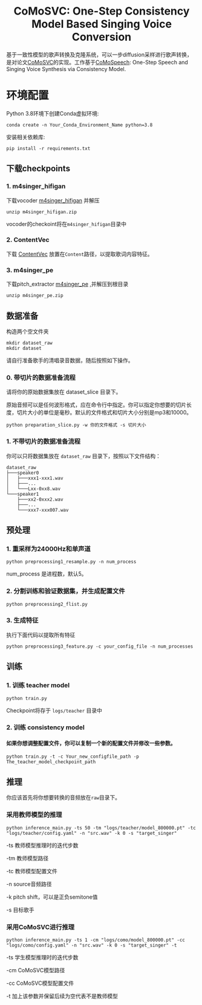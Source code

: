 <div align="center">
<h1>CoMoSVC: One-Step Consistency Model Based Singing Voice Conversion</h1>
</div>

基于一致性模型的歌声转换及克隆系统，可以一步diffusion采样进行歌声转换，是对论文[CoMoSVC](https://arxiv.org/pdf/2401.01792.pdf)的实现。工作基于[CoMoSpeech](https://github.com/zhenye234/CoMoSpeech): One-Step Speech and Singing Voice Synthesis via Consistency Model. 



# 环境配置
Python 3.8环境下创建Conda虚拟环境:

```shell
conda create -n Your_Conda_Environment_Name python=3.8
```
安装相关依赖库:

```shell
pip install -r requirements.txt
```
## 下载checkpoints
### 1. m4singer_hifigan
下载vocoder [m4singer_hifigan](https://drive.google.com/file/d/10LD3sq_zmAibl379yTW5M-LXy2l_xk6h/view) 并解压

```shell
unzip m4singer_hifigan.zip
```

vocoder的checkoint将在`m4singer_hifigan`目录中

### 2. ContentVec

下载 [ContentVec](https://ibm.box.com/s/z1wgl1stco8ffooyatzdwsqn2psd9lrr) 放置在`Content`路径，以提取歌词内容特征。

### 3. m4singer_pe

下载pitch_extractor [m4singer_pe](https://drive.google.com/file/d/19QtXNeqUjY3AjvVycEt3G83lXn2HwbaJ/view) ,并解压到根目录

```shell
unzip m4singer_pe.zip
```


## 数据准备 


构造两个空文件夹

```shell
mkdir dataset_raw
mkdir dataset
```

请自行准备歌手的清唱录音数据，随后按照如下操作。

### 0. 带切片的数据准备流程

请将你的原始数据集放在 dataset_slice 目录下。

原始音频可以是任何波形格式，应在命令行中指定。你可以指定你想要的切片长度，切片大小的单位是毫秒。默认的文件格式和切片大小分别是mp3和10000。

```shell
python preparation_slice.py -w 你的文件格式 -s 切片大小
```

### 1. 不带切片的数据准备流程

你可以只将数据集放在 `dataset_raw` 目录下，按照以下文件结构：


```
dataset_raw
├───speaker0
│   ├───xxx1-xxx1.wav
│   ├───...
│   └───Lxx-0xx8.wav
└───speaker1
    ├───xx2-0xxx2.wav
    ├───...
    └───xxx7-xxx007.wav
```


##  预处理

### 1. 重采样为24000Hz和单声道

```shell
python preprocessing1_resample.py -n num_process
```
num_process 是进程数，默认5。


### 2. 分割训练和验证数据集，并生成配置文件

```shell
python preprocessing2_flist.py
```


### 3.  生成特征




执行下面代码以提取所有特征

```shell
python preprocessing3_feature.py -c your_config_file -n num_processes 
```




## 训练

### 1. 训练 teacher model

```shell
python train.py
```
Checkpoint将存于 `logs/teacher` 目录中

### 2. 训练 consistency model

#### 如果你想调整配置文件，你可以复制一个新的配置文件并修改一些参数。



```shell
python train.py -t -c Your_new_configfile_path -p The_teacher_model_checkpoint_path 
```

## 推理

你应该首先将你想要转换的音频放在`raw`目录下。

### 采用教师模型的推理

```shell
python inference_main.py -ts 50 -tm "logs/teacher/model_800000.pt" -tc "logs/teacher/config.yaml" -n "src.wav" -k 0 -s "target_singer"
```
-ts 教师模型推理时的迭代步数

-tm 教师模型路径

-tc 教师模型配置文件

-n source音频路径

-k pitch shift，可以是正负semitone值

-s 目标歌手



### 采用CoMoSVC进行推理

```shell
python inference_main.py -ts 1 -cm "logs/como/model_800000.pt" -cc "logs/como/config.yaml" -n "src.wav" -k 0 -s "target_singer" -t
```
-ts 学生模型推理时的迭代步数

-cm CoMoSVC模型路径

-cc CoMoSVC模型配置文件

-t 加上该参数并保留后续为空代表不是教师模型
